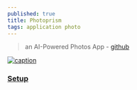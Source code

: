 ```yaml
---
published: true
title: Photoprism
tags: application photo
---
```

> an AI-Powered Photos App - [github](https://github.com/photoprism/photoprism#photoprism-browse-your-life-in-pictures) 

[ ![caption](https://camo.githubusercontent.com/d4e38ad0459efcc44566f673c1415c38fedd2261c5e4a9b1a2785c059275559c/68747470733a2f2f646c2e70686f746f707269736d2e6170702f696d672f75692f7365617263682d63617264732d766965772e6a7067) ](https://github.com/photoprism/photoprism#photoprism-browse-your-life-in-pictures)

### [Setup](https://docs.photoprism.app/getting-started/docker/#__tabbed_1_2)
